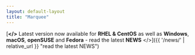 ```yaml
---
layout: default-layout
title: "Marquee"
---
```


[**</>** Latest version now available for **RHEL & CentOS** as well as **Windows**, **macOS**, **openSUSE** and **Fedora** - read the latest **NEWS** </>]({{ '/news/' | relative_url }} "read the latest NEWS")